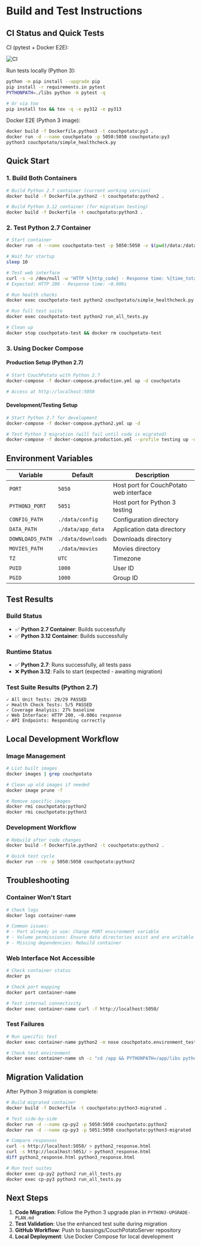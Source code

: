 # Build and Test Instructions

## CI Status and Quick Tests

CI (pytest + Docker E2E):

![CI](https://github.com/bassings/CouchPotatoServer/actions/workflows/ci.yml/badge.svg?branch=v2-to-v3-upgrade)

Run tests locally (Python 3):

```bash
python -m pip install --upgrade pip
pip install -r requirements.in pytest
PYTHONPATH=./libs python -m pytest -q

# Or via tox
pip install tox && tox -q -e py312 -e py313
```

Docker E2E (Python 3 image):

```bash
docker build -f Dockerfile.python3 -t couchpotato:py3 .
docker run -d --name couchpotato -p 5050:5050 couchpotato:py3
python3 couchpotato/simple_healthcheck.py
```

## Quick Start

### 1. Build Both Containers
```bash
# Build Python 2.7 container (current working version)
docker build -f Dockerfile.python2 -t couchpotato:python2 .

# Build Python 3.12 container (for migration testing)
docker build -f Dockerfile -t couchpotato:python3 .
```

### 2. Test Python 2.7 Container
```bash
# Start container
docker run -d --name couchpotato-test -p 5050:5050 -v $(pwd)/data:/data couchpotato:python2

# Wait for startup
sleep 10

# Test web interface
curl -s -o /dev/null -w "HTTP %{http_code} - Response time: %{time_total}s" http://localhost:5050/
# Expected: HTTP 200 - Response time: ~0.006s

# Run health checks
docker exec couchpotato-test python2 couchpotato/simple_healthcheck.py

# Run full test suite
docker exec couchpotato-test python2 run_all_tests.py

# Clean up
docker stop couchpotato-test && docker rm couchpotato-test
```

### 3. Using Docker Compose

#### Production Setup (Python 2.7)
```bash
# Start CouchPotato with Python 2.7
docker-compose -f docker-compose.production.yml up -d couchpotato

# Access at http://localhost:5050
```

#### Development/Testing Setup
```bash
# Start Python 2.7 for development
docker-compose -f docker-compose.python2.yml up -d

# Test Python 3 migration (will fail until code is migrated)
docker-compose -f docker-compose.production.yml --profile testing up -d couchpotato-python3
```

## Environment Variables

| Variable | Default | Description |
|----------|---------|-------------|
| `PORT` | `5050` | Host port for CouchPotato web interface |
| `PYTHON3_PORT` | `5051` | Host port for Python 3 testing |
| `CONFIG_PATH` | `./data/config` | Configuration directory |
| `DATA_PATH` | `./data/app_data` | Application data directory |
| `DOWNLOADS_PATH` | `./data/downloads` | Downloads directory |
| `MOVIES_PATH` | `./data/movies` | Movies directory |
| `TZ` | `UTC` | Timezone |
| `PUID` | `1000` | User ID |
| `PGID` | `1000` | Group ID |

## Test Results

### Build Status
- ✅ **Python 2.7 Container**: Builds successfully
- ✅ **Python 3.12 Container**: Builds successfully

### Runtime Status  
- ✅ **Python 2.7**: Runs successfully, all tests pass
- ❌ **Python 3.12**: Fails to start (expected - awaiting migration)

### Test Suite Results (Python 2.7)
```
✓ All Unit Tests: 29/29 PASSED
✓ Health Check Tests: 5/5 PASSED  
✓ Coverage Analysis: 27% baseline
✓ Web Interface: HTTP 200, ~0.006s response
✓ API Endpoints: Responding correctly
```

## Local Development Workflow

### Image Management
```bash
# List built images
docker images | grep couchpotato

# Clean up old images if needed
docker image prune -f

# Remove specific images
docker rmi couchpotato:python2
docker rmi couchpotato:python3
```

### Development Workflow
```bash
# Rebuild after code changes
docker build -f Dockerfile.python2 -t couchpotato:python2 .

# Quick test cycle
docker run --rm -p 5050:5050 couchpotato:python2
```

## Troubleshooting

### Container Won't Start
```bash
# Check logs
docker logs container-name

# Common issues:
# - Port already in use: Change PORT environment variable
# - Volume permissions: Ensure data directories exist and are writable
# - Missing dependencies: Rebuild container
```

### Web Interface Not Accessible
```bash
# Check container status
docker ps

# Check port mapping
docker port container-name

# Test internal connectivity
docker exec container-name curl -f http://localhost:5050/
```

### Test Failures
```bash
# Run specific test
docker exec container-name python2 -m nose couchpotato.environment_test

# Check test environment
docker exec container-name sh -c "cd /app && PYTHONPATH=/app/libs python2 -c 'import couchpotato; print(\"OK\")''"
```

## Migration Validation

After Python 3 migration is complete:

```bash
# Build migrated container
docker build -f Dockerfile -t couchpotato:python3-migrated .

# Test side-by-side
docker run -d --name cp-py2 -p 5050:5050 couchpotato:python2
docker run -d --name cp-py3 -p 5051:5050 couchpotato:python3-migrated

# Compare responses
curl -s http://localhost:5050/ > python2_response.html
curl -s http://localhost:5051/ > python3_response.html
diff python2_response.html python3_response.html

# Run test suites
docker exec cp-py2 python2 run_all_tests.py
docker exec cp-py3 python3 run_all_tests.py
```

## Next Steps

1. **Code Migration**: Follow the Python 3 upgrade plan in `PYTHON3-UPGRADE-PLAN.md`
2. **Test Validation**: Use the enhanced test suite during migration
3. **GitHub Workflow**: Push to bassings/CouchPotatoServer repository
4. **Local Deployment**: Use Docker Compose for local development
